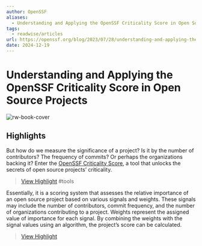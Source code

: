 ```yaml
---
author: OpenSSF
aliases:
  - Understanding and Applying the OpenSSF Criticality Score in Open Source Projects
tags:
  - readwise/articles
url: https://openssf.org/blog/2023/07/28/understanding-and-applying-the-openssf-criticality-score-in-open-source-projects/
date: 2024-12-19
---
```

# Understanding and Applying the OpenSSF Criticality Score in Open Source Projects

![rw-book-cover](https://readwise-assets.s3.amazonaws.com/static/images/article2.74d541386bbf.png)

## Highlights


But how do we measure the significance of a project? Is it by the number of contributors? The frequency of commits? Or perhaps the organizations backing it? Enter the [OpenSSF Criticality Score](https://github.com/ossf/criticality_score), a tool that unlocks the secrets of open source projects’ criticality.
> [View Highlight](https://read.readwise.io/read/01jffqbtssf2nb4jz5mn9x9ark)
> #tools 


Essentially, it is a scoring system that assesses the relative importance of an open source project based on various signals and weights. These signals may include the number of contributors, commit frequency, and the number of organizations contributing to a project. Weights represent the assigned value of importance for each signal. By combining the weights with the signal values using an algorithm, the project’s score can be calculated.
> [View Highlight](https://read.readwise.io/read/01jffqdyza1dq7ckcqfftxpmct)




